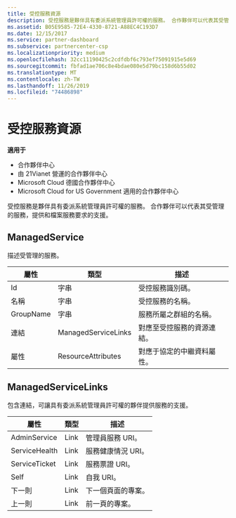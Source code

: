 ```yaml
---
title: 受控服務資源
description: 受控服務是夥伴具有委派系統管理員許可權的服務。 合作夥伴可以代表其受管理的服務，提供和檔案服務要求的支援。
ms.assetid: B05E9585-72E4-4330-8721-A88EC4C193D7
ms.date: 12/15/2017
ms.service: partner-dashboard
ms.subservice: partnercenter-csp
ms.localizationpriority: medium
ms.openlocfilehash: 32cc11190425c2cdfdbf6c793ef75091915e5d69
ms.sourcegitcommit: fbfad1ae706c8e4bdae080e5d79bc158d6b55d02
ms.translationtype: MT
ms.contentlocale: zh-TW
ms.lasthandoff: 11/26/2019
ms.locfileid: "74486898"
---
```

# <a name="managed-service-resources"></a>受控服務資源


**適用于**

- 合作夥伴中心
- 由 21Vianet 營運的合作夥伴中心
- Microsoft Cloud 德國合作夥伴中心
- Microsoft Cloud for US Government 適用的合作夥伴中心

受控服務是夥伴具有委派系統管理員許可權的服務。 合作夥伴可以代表其受管理的服務，提供和檔案服務要求的支援。

## <a name="span-idmanagedservicespan-idmanagedservicespan-idmanagedservicemanagedservice"></a><span id="ManagedService"/><span id="managedservice"/><span id="MANAGEDSERVICE"/>ManagedService


描述受管理的服務。

| 屬性   | 類型                | 描述                                              |
|------------|---------------------|----------------------------------------------------------|
| Id         | 字串              | 受控服務識別碼。                                  |
| 名稱       | 字串              | 受控服務的名稱。                         |
| GroupName  | 字串              | 服務所屬之群組的名稱。      |
| 連結      | ManagedServiceLinks | 對應至受控服務的資源連結。 |
| 屬性 | ResourceAttributes  | 對應于協定的中繼資料屬性。  |

 

## <a name="span-idmanagedservicelinksspan-idmanagedservicelinksspan-idmanagedservicelinksmanagedservicelinks"></a><span id="ManagedServiceLinks"/><span id="managedservicelinks"/><span id="MANAGEDSERVICELINKS"/>ManagedServiceLinks


包含連結，可讓具有委派系統管理員許可權的夥伴提供服務的支援。

| 屬性      | 類型 | 描述                 |
|---------------|------|-----------------------------|
| AdminService  | Link | 管理員服務 URI。      |
| ServiceHealth | Link | 服務健康情況 URI。     |
| ServiceTicket | Link | 服務票證 URI。     |
| Self          | Link | 自我 URI。               |
| 下一則          | Link | 下一個頁面的專案。     |
| 上一則      | Link | 前一頁的專案。 |

 

 

 




